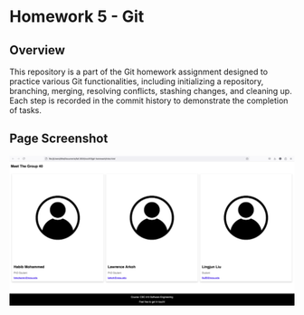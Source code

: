 
# Homework 5 - Git

## Overview
This repository is a part of the Git homework assignment designed to practice various Git functionalities, including initializing a repository, branching, merging, resolving conflicts, stashing changes, and cleaning up. Each step is recorded in the commit history to demonstrate the completion of tasks.

## Page Screenshot
![Page Screenshot](./page_screenshot.png)